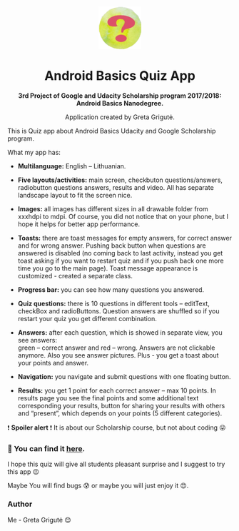<div align="center"><img src="app/src/main/res/mipmap-xhdpi/ic_launcher_round.png"></div>
<h1 align="center"> Android Basics Quiz App</h1>
<p align="center"><strong>3rd Project of Google and Udacity Scholarship program 2017/2018: Android Basics Nanodegree.</strong></p>
<p align="center">Application created by Greta Grigutė.</p>

This is Quiz app about Android Basics Udacity and Google Scholarship program.

What my app has:

- **Multilanguage:** English – Lithuanian.

- **Five layouts/activities:** main screen, checkbuton questions/answers, radiobutton questions answers, results and video.
All has separate landscape layout to fit the screen nice. 

- **Images:** all images has different sizes in all drawable folder from xxxhdpi to mdpi. 
Of course, you did not notice that on your phone, but I hope it helps for better app performance.

- **Toasts:** there are toast messages for empty answers, for correct answer and for wrong answer.
Pushing back button when questions are answered is disabled (no coming back to last activity, 
instead you get toast asking if you want to restart quiz and if you push back one more time you go to the main page).
Toast message appearance is customized - created a separate class.

- **Progress bar:** you can see how many questions you answered.

- **Quiz questions:** there is 10 questions in different tools – editText, checkBox and radioButtons. Question answers are shuffled so if you restart your quiz you get different combination.

- **Answers:** after each question, which is showed in separate view, you see answers:  
green – correct answer and red – wrong. Answers are not clickable anymore. Also you see answer pictures. 
Plus - you get a toast about your points and answer.

- **Navigation:** you navigate and submit questions with one floating button.

- **Results:** you get 1 point for each correct answer – max 10 points. In results page you see the final points and some additional text corresponding your results, button for sharing your results with others and “present”, which depends on your points (5 different categories).

:exclamation: **Spoiler alert** :exclamation: It is about our Scholarship course, but not about coding :stuck_out_tongue_winking_eye:


### :gift: You can find it [here](https://drive.google.com/folderview?id=1E4StGQCzEgnRXHsryzt4zeupK6gBvBpw).


I hope this quiz will give all students pleasant surprise and I suggest to try this app :wink:
 
Maybe You will find bugs :cold_sweat: or maybe you will just enjoy it :heart_eyes:.

### Author

Me - Greta Grigutė :blush:
